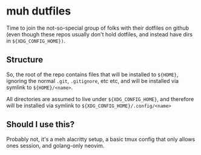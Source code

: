 # muh dutfiles

Time to join the not-so-special group of folks with their dotfiles on github (even though these repos usually don't hold dotfiles, and instead have dirs in `${XDG_CONFIG_HOME})`.

## Structure

So, the root of the repo contains files that will be installed to `${HOME}`, ignoring the normal `.git`, `.gitignore`, etc etc, and will be installed via symlink to `${HOME}/<name>`.

All directories are assumed to live under `${XDG_CONFIG_HOME}`, and therefore will be installed via symlink to `${XDG_CONFIG_HOME}/.config/<name>`

## Should I use this?

Probably not, it's a meh alacritty setup, a basic tmux config that only allows ones session, and golang-only neovim.
